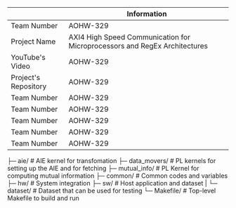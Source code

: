 |                         | Information   |
| -------------           | ------------- |
| Team Number             | AOHW-329      |
| Project Name            | AXI4 High Speed Communication for Microprocessors and RegEx Architectures  |
| YouTube's Video         | AOHW-329      |
| Project's Repository    | AOHW-329      |
| Team Number             | AOHW-329      |
| Team Number             | AOHW-329      |
| Team Number             | AOHW-329      |
| Team Number             | AOHW-329      |
| Team Number             | AOHW-329      |





├─ aie/                # AIE kernel for transfomation
├─ data_movers/        # PL kernels for setting up the AIE and for fetching
├─ mutual_info/        # PL Kernel for computing mutual information
├─ common/             # Common codes and variables
├─ hw/                 # System integration
├─ sw/                 # Host application and dataset
|  └─ dataset/         # Dataset that can be used for testing
└─ Makefile/           # Top-level Makefile to build and run
